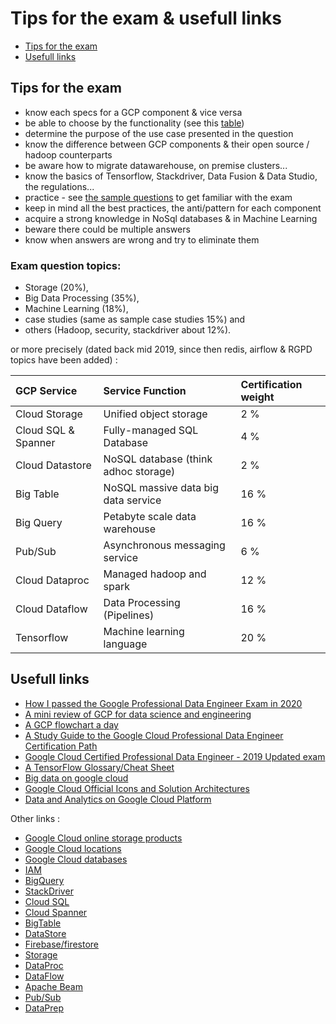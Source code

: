 # Tips for the exam & usefull links

- [Tips for the exam](Build_infra.md#provisioning--adjusting-resources)
- [Usefull links](Build_infra.md#monitoring-processing-resources)

## Tips for the exam

- know each specs for a GCP component & vice versa
- be able to choose by the functionality (see this [table](https://github.com/obrunet/GCP_Data_Engineering/blob/main/Theory/Components.md#classification)) 
- determine the purpose of the use case presented in the question
- know the difference between GCP components & their open source / hadoop counterparts
- be aware how to migrate datawarehouse, on premise clusters...
- know the basics of Tensorflow, Stackdriver, Data Fusion & Data Studio, the regulations...
- practice - see [the sample questions](https://cloud.google.com/certification/sample-questions/data-engineer) to get familiar with the exam
- keep in mind all the best practices, the anti/pattern for each component
- acquire a strong knowledge in NoSql databases & in Machine Learning
- beware there could be multiple answers
- know when answers are wrong and try to eliminate them



### Exam question topics:
- Storage (20%),
- Big Data Processing (35%),
- Machine Learning (18%),
- case studies (same as sample case studies 15%) and
- others (Hadoop, security, stackdriver about 12%).

or more precisely (dated back mid 2019, since then redis, airflow & RGPD topics have been added) :


GCP Service | Service Function | Certification weight 
:--- |:--- |:--- |
Cloud Storage | Unified object storage | 2 % |
Cloud SQL & Spanner | Fully-managed SQL Database | 4 % | 
Cloud Datastore | NoSQL database (think adhoc storage) | 2 % | 
Big Table | NoSQL massive data big data service | 16 % | 
Big Query | Petabyte scale data warehouse | 16 % | 
Pub/Sub | Asynchronous messaging service | 6 % | 
Cloud Dataproc | Managed hadoop and spark | 12 % | 
Cloud Dataflow | Data Processing (Pipelines) | 16 % | 
Tensorflow | Machine learning language | 20 % | 



## Usefull links

- [How I passed the Google Professional Data Engineer Exam in 2020](https://towardsdatascience.com/how-i-passed-google-professional-data-engineer-exam-in-2020-2830e10658b6)
- [A mini review of GCP for data science and engineering](https://medium.com/@matthagy/a-mini-review-of-gcp-for-data-science-and-engineering-2df13c41b434)
- [A GCP flowchart a day](https://medium.com/google-cloud/a-gcp-flowchart-a-day-2d57cc109401)
- [A Study Guide to the Google Cloud Professional Data Engineer Certification Path](https://simonleewm.medium.com/a-study-guide-to-the-google-cloud-professional-data-engineer-certification-path-9e83e41e311)
- [Google Cloud Certified Professional Data Engineer - 2019 Updated exam](https://deploy.live/blog/google-cloud-certified-professional-data-engineer/)
- [A TensorFlow Glossary/Cheat Sheet](https://medium.com/google-cloud/a-tensorflow-glossary-cheat-sheet-382583b22932)
- [Big data on google cloud](https://www.slideshare.net/phamphuongtu/big-data-on-google-cloud)
- [Google Cloud Official Icons and Solution Architectures](https://docs.google.com/presentation/d/1aGOTpNdCoO4GXZ2es38ZFO5qPGEAjTtDSVeHaDpwsas/edit#slide=id.g5e923c6224_162_0)
- [Data and Analytics on Google Cloud Platform](https://medium.com/@srivatsan88/data-and-analytics-on-google-cloud-platform-13bc92a4596f)



Other links :

- [Google Cloud online storage products](https://cloud.google.com/products/storage/)
- [Google Cloud locations](https://cloud.google.com/about/locations/)
- [Google Cloud databases](https://cloud.google.com/products/databases)
- [IAM](https://cloud.google.com/iam/docs/)
- [BigQuery](https://cloud.google.com/bigquery/docs/)
- [StackDriver](https://cloud.google.com/stackdriver/docs/)
- [Cloud SQL](https://cloud.google.com/sql/docs/postgres/)
- [Cloud Spanner](https://cloud.google.com/spanner/docs/)
- [BigTable](https://cloud.google.com/bigtable/docs/)
- [DataStore](https://cloud.google.com/datastore/docs/)
- [Firebase/firestore](https://firebase.google.com/docs/firestore/)
- [Storage](https://cloud.google.com/storage/docs/)
- [DataProc](https://cloud.google.com/dataproc/docs/)
- [DataFlow](https://cloud.google.com/dataflow/docs/)
- [Apache Beam](https://beam.apache.org/documentation/programming-guide/#windowing)
- [Pub/Sub](https://cloud.google.com/pubsub/docs/)
- [DataPrep](https://cloud.google.com/dataprep/docs/)
